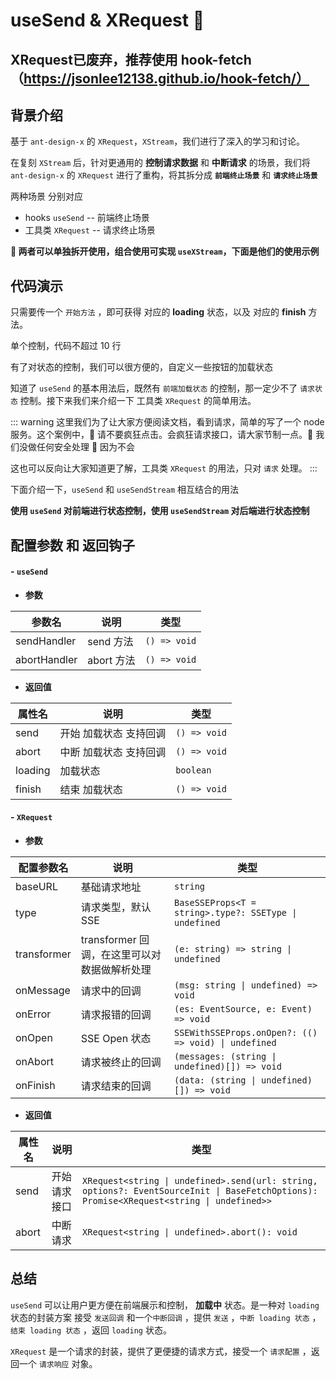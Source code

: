 # useSend & XRequest 🌳

## XRequest已废弃，推荐使用 hook-fetch（https://jsonlee12138.github.io/hook-fetch/）

## 背景介绍

基于 `ant-design-x` 的 `XRequest`，`XStream`，我们进行了深入的学习和讨论。

在复刻 `XStream` 后，针对更通用的 **控制请求数据** 和 **中断请求** 的场景，我们将 `ant-design-x` 的 `XRequest` 进行了重构，将其拆分成 **`前端终止场景`** 和 **`请求终止场景`**

两种场景 分别对应

- hooks `useSend` -- 前端终止场景
- 工具类 `XRequest` -- 请求终止场景

**🍒 两者可以单独拆开使用，组合使用可实现 `useXStream`，下面是他们的使用示例**

## 代码演示

只需要传一个 `开始方法` ，即可获得 对应的 **loading** 状态，以及 对应的 **finish** 方法。

单个控制，代码不超过 10 行

<demo src="./demos/useSend-base.vue"></demo>

有了对状态的控制，我们可以很方便的，自定义一些按钮的加载状态

<demo src="./demos/useSend-use.vue"></demo>

知道了 `useSend` 的基本用法后，既然有 `前端加载状态` 的控制，那一定少不了 `请求状态` 控制。接下来我们来介绍一下 工具类 `XRequest` 的简单用法。

<demo src="./demos/XRequest-base.vue"></demo>

::: warning
这里我们为了让大家方便阅读文档，看到请求，简单的写了一个 node 服务。这个案例中，💩 请不要疯狂点击。会疯狂请求接口，请大家节制一点。💩 我们没做任何安全处理 🙉 因为不会

这也可以反向让大家知道更了解，工具类 `XRequest` 的用法，只对 `请求` 处理。
:::

<demo src="./demos/XRequest-use.vue"></demo>

下面介绍一下，`useSend` 和 `useSendStream` 相互结合的用法

**使用 `useSend` 对前端进行状态控制，使用 `useSendStream` 对后端进行状态控制**

<demo src="./demos/useSend-XRequest.vue"></demo>

## 配置参数 和 返回钩子

#### - `useSend`

- **参数**

| 参数名       | 说明       | 类型         |
| ------------ | ---------- | ------------ |
| sendHandler  | send 方法  | `() => void` |
| abortHandler | abort 方法 | `() => void` |

- **返回值**

| 属性名  | 说明                   | 类型         |
| ------- | ---------------------- | ------------ |
| send    | 开始 加载状态 支持回调 | `() => void` |
| abort   | 中断 加载状态 支持回调 | `() => void` |
| loading | 加载状态               | `boolean`    |
| finish  | 结束 加载状态          | `() => void` |

#### - `XRequest`

- **参数**

| 配置参数名  | 说明                                         | 类型                                                   |
| ----------- | -------------------------------------------- | ------------------------------------------------------ |
| baseURL     | 基础请求地址                                 | `string`                                               |
| type        | 请求类型，默认 SSE                           | `BaseSSEProps<T = string>.type?: SSEType \| undefined` |
| transformer | transformer 回调，在这里可以对数据做解析处理 | `(e: string) => string \| undefined`                   |
| onMessage   | 请求中的回调                                 | `(msg: string \| undefined) => void`                   |
| onError     | 请求报错的回调                               | `(es: EventSource, e: Event) => void`                  |
| onOpen      | SSE Open 状态                                | `SSEWithSSEProps.onOpen?: (() => void) \| undefined`   |
| onAbort     | 请求被终止的回调                             | `(messages: (string \| undefined)[]) => void`          |
| onFinish    | 请求结束的回调                               | `(data: (string \| undefined)[]) => void`              |

- **返回值**

| 属性名 | 说明         | 类型                                                                                                                                     |
| ------ | ------------ | ---------------------------------------------------------------------------------------------------------------------------------------- |
| send   | 开始请求接口 | `XRequest<string \| undefined>.send(url: string, options?: EventSourceInit \| BaseFetchOptions): Promise<XRequest<string \| undefined>>` |
| abort  | 中断请求     | `XRequest<string \| undefined>.abort(): void`                                                                                            |

## 总结

`useSend` 可以让用户更方便在前端展示和控制， **加载中** 状态。是一种对 `loading` 状态的封装方案
接受 `发送回调` 和一个`中断回调` ，提供 `发送` ，`中断 loading 状态` ，`结束 loading 状态` ，返回 `loading` 状态。

`XRequest` 是一个请求的封装，提供了更便捷的请求方式，接受一个 `请求配置` ，返回一个 `请求响应` 对象。
